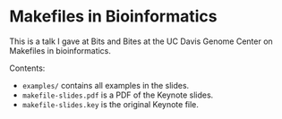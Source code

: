 # Makefiles in Bioinformatics

This is a talk I gave at Bits and Bites at the UC Davis Genome Center
on Makefiles in bioinformatics.

Contents:

 - `examples/` contains all examples in the slides. 
 - `makefile-slides.pdf` is a PDF of the Keynote slides.
 - `makefile-slides.key` is the original Keynote file.
